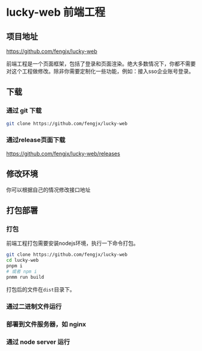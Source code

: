 # lucky-web 前端工程

## 项目地址

<https://github.com/fengjx/lucky-web>

前端工程是一个页面框架，包括了登录和页面渲染。绝大多数情况下，你都不需要对这个工程做修改。除非你需要定制化一些功能，例如：接入sso企业账号登录。

## 下载

### 通过 git 下载

```bash
git clone https://github.com/fengjx/lucky-web
```

### 通过release页面下载

<https://github.com/fengjx/lucky-web/releases>

## 修改环境

你可以根据自己的情况修改接口地址

## 打包部署

### 打包

前端工程打包需要安装nodejs环境，执行一下命令打包。

```bash
git clone https://github.com/fengjx/lucky-web
cd lucky-web
pnpm i
# 或者 npm i
pnmm run build
```
打包后的文件在`dist`目录下。

### 通过二进制文件运行


### 部署到文件服务器，如 nginx


### 通过 node server 运行


